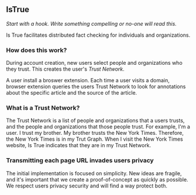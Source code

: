 ## IsTrue
_Start with a hook. Write something compelling or no-one will read this._

Is True facilitates distributed fact checking for individuals and organizations. 

### How does this work?

During account creation, new users select people and organizations who they trust. This creates the user's _Trust Network_.

A user install a broswer extension. Each time a user visits a domain, browser extension queries the users Trust Network to look for annotations about the specific article and the source of the article. 

### What is a Trust Network?
The Trust Network is a list of people and organizations that a users trusts, and the people and organizations that those people trust.
For example, I'm a user. I trust my brother. My brother trusts the New York Times. Therefore, the New York Times is in my Trut Graph. When I visit the New York Times website, Is True indicates that they are in my Trust Network. 


### Transmitting each page URL invades users privacy
The initial implementation is focused on simplicity. New ideas are fragile, and it's important that we create a proof-of-concept as quickly as possible. We respect users privacy security and will find a way protect both.


